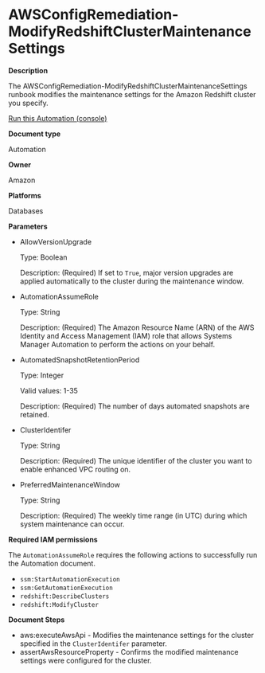 # AWSConfigRemediation\-ModifyRedshiftClusterMaintenanceSettings<a name="automation-aws-modify-redshift-maintenance"></a>

**Description**

The AWSConfigRemediation\-ModifyRedshiftClusterMaintenanceSettings runbook modifies the maintenance settings for the Amazon Redshift cluster you specify\.

[Run this Automation \(console\)](https://console.aws.amazon.com/systems-manager/automation/execute/AWSConfigRemediation-ModifyRedshiftClusterMaintenanceSettings)

**Document type**

Automation

**Owner**

Amazon

**Platforms**

Databases

**Parameters**
+ AllowVersionUpgrade

  Type: Boolean

  Description: \(Required\) If set to `True`, major version upgrades are applied automatically to the cluster during the maintenance window\.
+ AutomationAssumeRole

  Type: String

  Description: \(Required\) The Amazon Resource Name \(ARN\) of the AWS Identity and Access Management \(IAM\) role that allows Systems Manager Automation to perform the actions on your behalf\.
+ AutomatedSnapshotRetentionPeriod

  Type: Integer

  Valid values: 1\-35

  Description: \(Required\) The number of days automated snapshots are retained\.
+ ClusterIdentifer

  Type: String

  Description: \(Required\) The unique identifier of the cluster you want to enable enhanced VPC routing on\.
+ PreferredMaintenanceWindow

  Type: String

  Description: \(Required\) The weekly time range \(in UTC\) during which system maintenance can occur\.

**Required IAM permissions**

The `AutomationAssumeRole` requires the following actions to successfully run the Automation document\.
+ `ssm:StartAutomationExecution`
+ `ssm:GetAutomationExecution`
+ `redshift:DescribeClusters`
+ `redshift:ModifyCluster`

**Document Steps**
+ aws:executeAwsApi \- Modifies the maintenance settings for the cluster specified in the `ClusterIdentifer` parameter\.
+ assertAwsResourceProperty \- Confirms the modified maintenance settings were configured for the cluster\.